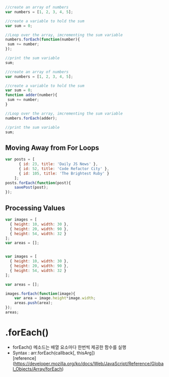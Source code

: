 ```javaScript
//create an array of numbers
var numbers = [1, 2, 3, 4, 5];

//create a variable to hold the sum
var sum = 0;

//Loop over the array, imcrementing the sum variable
numbers.forEach(function(number){
 sum += number;
});

//print the sum variable
sum;
```

```javaScript
//create an array of numbers
var numbers = [1, 2, 3, 4, 5];

//create a variable to hold the sum
var sum = 0;
function adder(number){
 sum += number;
}

//Loop over the array, imcrementing the sum variable
numbers.forEach(adder);

//print the sum variable
sum;
```

Moving Away from For Loops
--------------------------
```javaScript
var posts = [
      { id: 23, title: 'Daily JS News' },
      { id: 52, title: 'Code Refactor City' },
      { id: 105, title: 'The Brightest Ruby' }
    ];
posts.forEach(function(post){
    savePost(post);
});
```

Processing Values
-----------------
```javaScript
var images = [
  { height: 10, width: 30 },
  { height: 20, width: 90 },
  { height: 54, width: 32 }
];
var areas = [];


var images = [
  { height: 10, width: 30 },
  { height: 20, width: 90 },
  { height: 54, width: 32 }
];

var areas = [];

images.forEach(function(image){
    var area = image.height*image.width;
    areas.push(area);
});
areas;
```
.forEach()
==========
* forEach() 메소드는 배열 요소마다 한번씩 제공한 함수를 실행
* Syntax : arr.forEach(callback[, thisArg])    
[reference] (https://developer.mozilla.org/ko/docs/Web/JavaScript/Reference/Global_Objects/Array/forEach)
